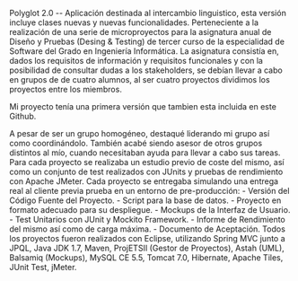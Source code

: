 Polyglot 2.0 -- Aplicación destinada al intercambio linguistico, esta versión incluye clases nuevas y nuevas funcionalidades. Perteneciente a la realización de una serie de microproyectos para la asignatura anual de Diseño y Pruebas (Desing & Testing) de tercer curso de la especialidad de Software del Grado en Ingeniería Informática. La asignatura consistía en, dados los requisitos de información y requisitos funcionales y con la posibilidad de consultar dudas a los stakeholders, se debían llevar a cabo en grupos de de cuatro alumnos, al ser cuatro proyectos dividimos los proyectos entre los miembros.

Mi proyecto tenía una primera versión que tambien esta incluida en este Github.

A pesar de ser un grupo homogéneo, destaqué liderando mi grupo así como coordinándolo. También acabé siendo asesor de otros grupos distintos al mío, cuando necesitaban ayuda para llevar a cabo sus tareas. Para cada proyecto se realizaba un estudio previo de coste del mismo, así como un conjunto de test realizados con JUnits y pruebas de rendimiento con Apache JMeter. Cada proyecto se entregaba simulando una entrega real al cliente previa prueba en un entorno de pre-producción: - Versión del Código Fuente del Proyecto. - Script para la base de datos. - Proyecto en formato adecuado para su despliegue. - Mockups de la Interfaz de Usuario. - Test Unitarios con JUnit y Mockito Framework. - Informe de Rendimiento del mismo así como de carga máxima. - Documento de Aceptación. Todos los proyectos fueron realizados con Eclipse, utilizando Spring MVC junto a JPQL, Java JDK 1.7, Maven, ProjETSII (Gestor de Proyectos), Astah (UML), Balsamiq (Mockups), MySQL CE 5.5, Tomcat 7.0, Hibernate, Apache Tiles, JUnit Test, jMeter.
